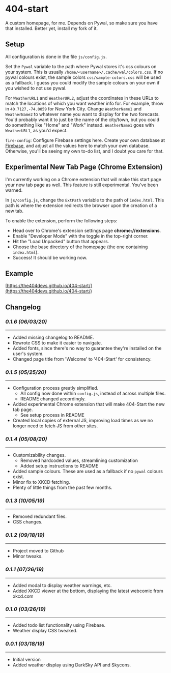 # 404-start
A custom homepage, for me.
Depends on Pywal, so make sure you have that installed. Better yet, install my fork of it.

## Setup
All configuration is done in the file `js/config.js`. 


Set the `Pywal` variable to the path where Pywal stores it's css colours on your system. This is usually `/home/<username>/.cache/wal/colors.css`. If no pywal colours exist, the sample colors `css/sample-colors.css` will be used as a fallback. I guess you could modify the sample colours on your own if you wished to not use pywal.

For `WeatherURL1` and `WeatherURL2`, adjust the coordinates in these URLs to match the locations of which you want weather info for. For example, throw in `40.7127,-74.0059` for New York City. 
Change `WeatherName1` and  `WeatherName2` to whatever name you want to display for the two forecasts. You'd probably want it to just be the name of the city/town, but you could do something like "Home" and "Work" instead.
`WeatherName1` goes with `WeatherURL1`, as you'd expect.

`fire-config`: Configure Firebase settings here. Create your own database at [Firebase](https://firebase.google.com/), and adjust all the values here to match your own database. Otherwise, you'll be seeing my own to-do list, and I doubt you care for that.

## Experimental New Tab Page (Chrome Extension)
I'm currently working on a Chrome extension that will make this start page your new tab page as well. This feature is still experimental. You've been warned.

In `js/config.js`, change the `ExtPath` variable to the path of `index.html`. This path is where the extension redirects the browser upon the creation of a new tab.

To enable the extension, perform the following steps:
- Head over to Chrome's extension settings page **chrome://extensions**.
- Enable "Developer Mode" with the toggle in the top-right corner.
- Hit the "Load Unpacked" button that appears.
- Choose the base directory of the homepage (the one containing `index.html`).
- Success! It should be working now.

## Example

[https://the404devs.github.io/404-start/](https://the404devs.github.io/404-start/)

## Changelog
### *0.1.6 (06/03/20)*
----------------------
- Added missing changelog to README.
- Rewrote CSS to make it easier to navigate.
- Added fonts, since there's no way to guarantee they're installed on the user's system.
- Changed page title from 'Welcome' to '404-Start' for consistency.

### *0.1.5 (05/25/20)*
----------------------
- Configuration process greatly simplified.
    - All config now done within `config.js`, instead of across multiple files.
    - README changed accordingly.
- Added experimental Chrome extension that will make 404-Start the new tab page.
    - See setup process in README
- Created local copies of external JS, improving load times as we no longer need to fetch JS from other sites.


### *0.1.4 (05/08/20)*
----------------------
- Customizability changes.
    - Removed hardcoded values, streamlining customization
    - Added setup instructions to README
- Added sample colours. These are used as a fallback if no `pywal` colours exist.
- Minor fix to XKCD fetching.
- Plenty of little things from the past few months.

### *0.1.3 (10/05/19)*
----------------------
- Removed redundant files.
- CSS changes.

### *0.1.2 (09/18/19)*
----------------------
- Project moved to Github
- Minor tweaks.

### *0.1.1 (07/26/19)*
---------------------
- Added modal to display weather warnings, etc.
- Added XKCD viewer at the bottom, displaying the latest webcomic from xkcd.com

### *0.1.0 (03/26/19)*
---------------------
- Added todo list functionality using Firebase.
- Weather display CSS tweaked.

### *0.0.1 (03/18/19)*
---------------------
- Initial version
- Added weather display using DarkSky API and Skycons.






